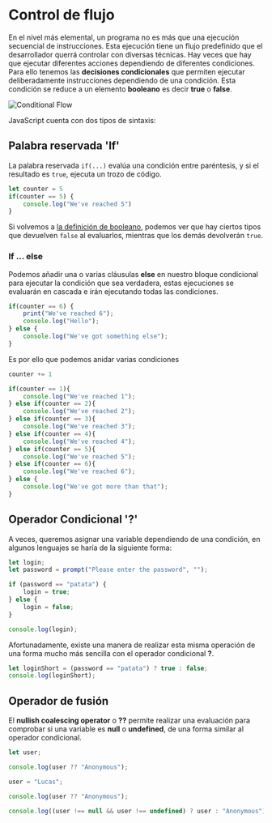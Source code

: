# Control de flujo

En el nivel más elemental, un programa no es más que una ejecución secuencial de instrucciones. Esta ejecución tiene un flujo predefinido que el desarrollador querrá controlar con diversas técnicas.
Hay veces que hay que ejecutar diferentes acciones dependiendo de diferentes condiciones. Para ello tenemos las **decisiones condicionales** que permiten ejecutar deliberadamente instrucciones dependiendo de una condición.
Esta condición se reduce a un elemento **booleano** es decir **true** o **false**.

![Conditional Flow](/meta/0_11_conditional.png)

JavaScript cuenta con dos tipos de sintaxis:

## Palabra reservada 'If'

La palabra reservada `if(...)` evalúa una condición entre paréntesis, y si el resultado es `true`, ejecuta un trozo de código.

```javascript
let counter = 5
if(counter == 5) {
    console.log("We've reached 5")
}
```

Si volvemos a [la definición de booleano](/beginner/4_tipos_datos/README.md#boolean), podemos ver que hay ciertos tipos que devuelven `false` al evaluarlos, mientras que los demás devolverán `true`.

### If ... else

Podemos añadir una o varias cláusulas **else** en nuestro bloque condicional para ejecutar la condición que sea verdadera, estas ejecuciones se evaluarán en cascada e irán ejecutando todas las condiciones.

```javascript
if(counter == 6) {
    print("We've reached 6");
    console.log("Hello");
} else {
    console.log("We've got something else");
}
```

Es por ello que podemos anidar varias condiciones

```javascript
counter += 1

if(counter == 1){
    console.log("We've reached 1");
} else if(counter == 2){
    console.log("We've reached 2");
} else if(counter == 3){
    console.log("We've reached 3");
} else if(counter == 4){
    console.log("We've reached 4");
} else if(counter == 5){
    console.log("We've reached 5");
} else if(counter == 6){
    console.log("We've reached 6");
} else {
    console.log("We've got more than that");
}
```

## Operador Condicional '?'

A veces, queremos asignar una variable dependiendo de una condición, en algunos lenguajes se haría de la siguiente forma:

```javascript
let login;
let password = prompt("Please enter the password", "");

if (password == "patata") {
    login = true;
} else {
    login = false;
}

console.log(login);
```

Afortunadamente, existe una manera de realizar esta misma operación de una forma mucho más sencilla con el operador condicional **?**.

```javascript
let loginShort = (password == "patata") ? true : false;
console.log(loginShort);
```

## Operador de fusión

El **nullish coalescing operator** o **??** permite realizar una evaluación para comprobar si una variable es **null** o **undefined**, de una forma similar al operador condicional.

```javascript
let user;

console.log(user ?? "Anonymous");

user = "Lucas";

console.log(user ?? "Anonymous");

console.log((user !== null && user !== undefined) ? user : "Anonymous");
```
